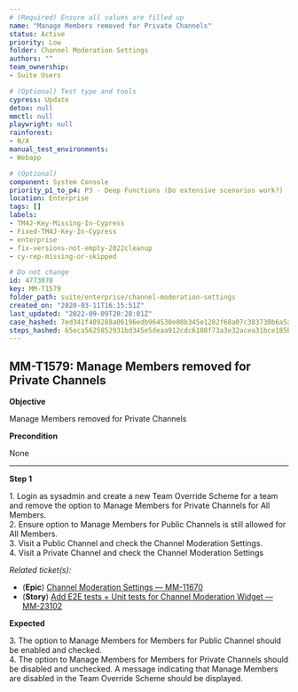 ```yaml
---
# (Required) Ensure all values are filled up
name: "Manage Members removed for Private Channels"
status: Active
priority: Low
folder: Channel Moderation Settings
authors: ""
team_ownership: 
- Suite Users

# (Optional) Test type and tools
cypress: Update
detox: null
mmctl: null
playwright: null
rainforest: 
- N/A
manual_test_environments: 
- Webapp

# (Optional)
component: System Console
priority_p1_to_p4: P3 - Deep Functions (Do extensive scenarios work?)
location: Enterprise
tags: []
labels: 
- TM4J-Key-Missing-In-Cypress
- Fixed-TM4J-Key-In-Cypress
- enterprise
- fix-versions-not-empty-2022cleanup
- cy-rep-missing-or-skipped

# Do not change
id: 4773070
key: MM-T1579
folder_path: suite/enterprise/channel-moderation-settings
created_on: "2020-03-11T16:15:51Z"
last_updated: "2022-09-09T20:28:01Z"
case_hashed: 7ed341f489288a06196edb964530e08b345e1282f68a07c383730b6a5a35ec01ecfdee7cabafa3025b2a99743ef704b0
steps_hashed: 65eca5625852931bd345e5deaa912cdc6108f73a3e32acea31bce185baa79afda8d59fccc54d18196296648623ad0ccc
---
```


## MM-T1579: Manage Members removed for Private Channels

**Objective**

Manage Members removed for Private Channels

**Precondition**

None

---

**Step 1**

1\. Login as sysadmin and create a new Team Override Scheme for a team and remove the option to Manage Members for Private Channels for All Members.\
2\. Ensure option to Manage Members for Public Channels is still allowed for All Members.\
3\. Visit a Public Channel and check the Channel Moderation Settings.\
4\. Visit a Private Channel and check the Channel Moderation Settings

_Related ticket(s):_

- (**Epic**) [Channel Moderation Settings — MM-11670](https://mattermost.atlassian.net/browse/MM-11670)
- (**Story**) [Add E2E tests + Unit tests for Channel Moderation Widget — MM-23102](http://mmthttps%3A//mattermost.atlassian.net/browse/MM-23102)

**Expected**

3\. The option to Manage Members for Members for Public Channel should be enabled and checked.\
4\. The option to Manage Members for Members for Private Channels should be disabled and unchecked. A message indicating that Manage Members are disabled in the Team Override Scheme should be displayed.
